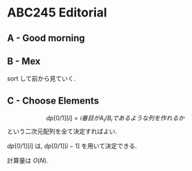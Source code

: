 # ABC245 Editorial
## A - Good morning
## B - Mex
sort して前から見ていく.
## C - Choose Elements
$$dp[0/1][i] = i番目がA_i/B_iであるような列を作れるか$$
という二次元配列を全て決定すればよい.

$dp[0/1][i]$ は, $dp[0/1][i-1]$ を用いて決定できる. 

計算量は $O(N)$.